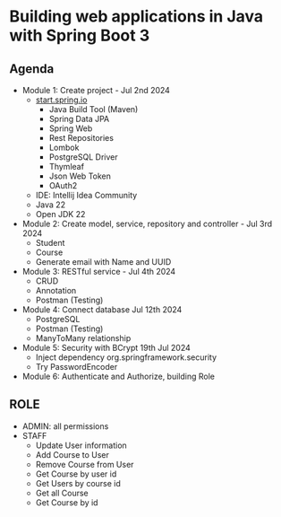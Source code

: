 # Building web applications in Java with Spring Boot 3

## Agenda

- Module 1: Create project - Jul 2nd 2024
  - [start.spring.io](http://start.spring.io)
    - Java Build Tool (Maven)
    - Spring Data JPA
    - Spring Web
    - Rest Repositories
    - Lombok
    - PostgreSQL Driver
    - Thymleaf
    - Json Web Token
    - OAuth2
  - IDE: Intellij Idea Community
  - Java 22
  - Open JDK 22
- Module 2: Create model, service, repository and controller - Jul 3rd 2024
  - Student
  - Course
  - Generate email with Name and UUID
- Module 3: RESTful service - Jul 4th 2024
  - CRUD
  - Annotation
  - Postman (Testing)
- Module 4: Connect database Jul 12th 2024
  - PostgreSQL
  - Postman (Testing)
  - ManyToMany relationship
- Module 5: Security with BCrypt 19th Jul 2024
  - Inject dependency org.springframework.security
  - Try PasswordEncoder
- Module 6: Authenticate and Authorize, building Role

## ROLE
- ADMIN: all permissions
- STAFF
  - Update User information
  - Add Course to User
  - Remove Course from User
  - Get Course by user id
  - Get Users by course id
  - Get all Course
  - Get Course by id
  
